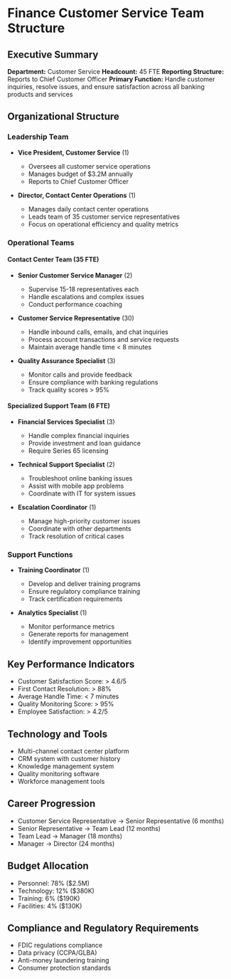 # Finance Customer Service Team Structure

## Executive Summary
**Department:** Customer Service
**Headcount:** 45 FTE
**Reporting Structure:** Reports to Chief Customer Officer
**Primary Function:** Handle customer inquiries, resolve issues, and ensure satisfaction across all banking products and services

## Organizational Structure

### Leadership Team
- **Vice President, Customer Service** (1)
  - Oversees all customer service operations
  - Manages budget of $3.2M annually
  - Reports to Chief Customer Officer

- **Director, Contact Center Operations** (1)
  - Manages daily contact center operations
  - Leads team of 35 customer service representatives
  - Focus on operational efficiency and quality metrics

### Operational Teams

#### Contact Center Team (35 FTE)
- **Senior Customer Service Manager** (2)
  - Supervise 15-18 representatives each
  - Handle escalations and complex issues
  - Conduct performance coaching

- **Customer Service Representative** (30)
  - Handle inbound calls, emails, and chat inquiries
  - Process account transactions and service requests
  - Maintain average handle time < 8 minutes

- **Quality Assurance Specialist** (3)
  - Monitor calls and provide feedback
  - Ensure compliance with banking regulations
  - Track quality scores > 95%

#### Specialized Support Team (6 FTE)
- **Financial Services Specialist** (3)
  - Handle complex financial inquiries
  - Provide investment and loan guidance
  - Require Series 65 licensing

- **Technical Support Specialist** (2)
  - Troubleshoot online banking issues
  - Assist with mobile app problems
  - Coordinate with IT for system issues

- **Escalation Coordinator** (1)
  - Manage high-priority customer issues
  - Coordinate with other departments
  - Track resolution of critical cases

### Support Functions
- **Training Coordinator** (1)
  - Develop and deliver training programs
  - Ensure regulatory compliance training
  - Track certification requirements

- **Analytics Specialist** (1)
  - Monitor performance metrics
  - Generate reports for management
  - Identify improvement opportunities

## Key Performance Indicators
- Customer Satisfaction Score: > 4.6/5
- First Contact Resolution: > 88%
- Average Handle Time: < 7 minutes
- Quality Monitoring Score: > 95%
- Employee Satisfaction: > 4.2/5

## Technology and Tools
- Multi-channel contact center platform
- CRM system with customer history
- Knowledge management system
- Quality monitoring software
- Workforce management tools

## Career Progression
- Customer Service Representative → Senior Representative (6 months)
- Senior Representative → Team Lead (12 months)
- Team Lead → Manager (18 months)
- Manager → Director (24 months)

## Budget Allocation
- Personnel: 78% ($2.5M)
- Technology: 12% ($380K)
- Training: 6% ($190K)
- Facilities: 4% ($130K)

## Compliance and Regulatory Requirements
- FDIC regulations compliance
- Data privacy (CCPA/GLBA)
- Anti-money laundering training
- Consumer protection standards
